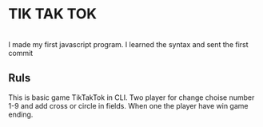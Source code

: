 <h1> TIK TAK TOK </h1><br>
I made my first javascript program. I learned the syntax and sent the first commit 
<h2>Ruls</h2>
This is basic game TikTakTok in CLI. Two player for change choise number 1-9 and add cross or circle in fields. When one the player have win game ending. 
